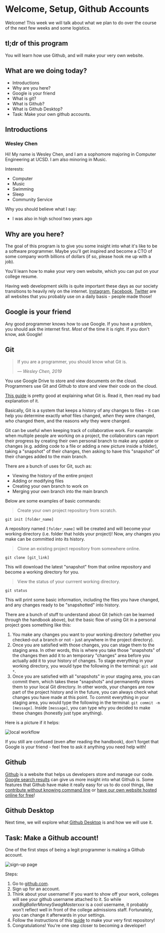 # Welcome, Setup, Github Accounts

Welcome! This week we will talk about what we plan to do over the course of the next few weeks and some logistics.

## tl;dr of this program

You will learn how use Github, and will make your very own website.

## What are we doing today?

-   Introductions
-   Why are you here?
-   Google is your friend
-   What is git?
-   What is Github?
-   What is Github Desktop?
-   Task: Make your own github accounts.

## Introductions

### Wesley Chen

Hi! My name is Wesley Chen, and I am a sophomore majoring in Computer Engineering at UCSD. I am also minoring in Music.

Interests:

-   Computer
-   Music
-   Swimming
-   Sleep
-   Community Service

Why you should believe what I say:

-   I was also in high school two years ago

## Why are you here?

The goal of this program is to give you some insight into what it's like to be a software programmer. Maybe you'll get inspired and become a CTO of some company worth billions of dollars (if so, please hook me up with a job).

You'll learn how to make your very own website, which you can put on your college resume.

Having web development skills is quite important these days as our society transitions to heavily rely on the internet. [Instagram](https://instagram.com), [Facebook](https://facebook.com), [Twitter](https://twitter.com) are all websites that you probably use on a daily basis - people made those!

## Google is your friend

Any good programmer knows how to use Google. If you have a problem, you should ask the internet first. _Most_ of the time it is right. If you don't know, ask Google!

## Git

> If you are a programmer, you should know what Git is.
>
>  — <cite>Wesley Chen, 2019</cite>

You use Google Drive to store and view documents on the cloud. Programmers use Git and Github to store and view their code on the cloud.

[This guide](https://guides.github.com/introduction/git-handbook/) is pretty good at explaining what Git is. Read it, then read my bad explanation of it.

Basically, Git is a system that keeps a history of any changes to files - it can help you determine exactly _what_ files changed, _when_ they were changed, _who_ changed them, and the reasons _why_ they were changed.

Git can be useful when keeping track of collaborative work. For example: when multiple people are working on a project, the collaborators can report their progress by creating their own personal branch to make any update or changes (e.g. adding code to a file or adding a new picture inside a folder), taking a "snapshot" of their changes, then asking to have this "snapshot" of their changes added to the main branch.

There are a bunch of uses for Git, such as:

-   Viewing the history of the entire project
-   Adding or modifying files
-   Creating your own branch to work on
-   Merging your own branch into the main branch

Below are some examples of basic commands:

> Create your own project repository from scratch.

`git init [folder_name]`

A repository named `[folder_name]` will be created and will become your working directory (i.e. folder that holds your project)! Now, any changes you make can be committed into its history.

> Clone an existing project repository from somewhere online.

`git clone [git_link]`

This will download the latest "snapshot" from that online repository and become a working directory for you.

> View the status of your currrent working directory.

`git status`

This will print some basic information, including the files you have changed, and any changes ready to be "snapshotted" into history.

There are a bunch of stuff to understand about Git (which can be learned through the handbook above), but the basic flow of using Git in a personal project goes something like this:

1.  You make any changes you want to your working directory (whether you checked-out a branch or not - just anywhere in the project directory).
2.  Once you are satisfied with those changes, you can stage them to the staging area. In other words, this is where you take those "snapshots" of the changes then add it to an temporary "changes" area before you actually add it to your history of changes. To stage everything in your working directory, you would type the following in the terminal: `git add *`.
3.  Once you are satisfied with all "snapshots" in your staging area, you can commit them, which takes these "snapshots" and permanently stores them to your local Git directory. In other words, your changes are now part of the project history and in the future, you can always check what changes you have made at this point. To commit everything in your staging area, you would type the following in the terminal: `git commit -m [message]`. Inside `[message]`, you can type why you decided to make these changes (honestly just type anything).

Here is a picture if it helps:

![local workflow](/lesson-01/gitLocalWorkflow.png)

If you still are confused (even after reading the handbook), don't forget that Google is your friend - feel free to ask it anything you need help with!

## Github

[Github](https://github.com) is a website that helps us developers store and manage our code. [Google search results](http://lmgtfy.com/?q=what+is+github) can give us more insight into what Github is. Some features that Github have make it really easy for us to do cool things, like [contribute without knowing command line](https://desktop.github.com/) or [have our own website hosted online for free](https://pages.github.com/)!

## Github Desktop

Next time, we will explore what [Github Desktop](https://desktop.github.com) is and how we will use it.

## Task: Make a Github account!

One of the first steps of being a legit programmer is making a Github account.

![sign-up page](/lesson-01/github-sign-up.png)

Steps:
1.  Go to [github.com](https://github.com).
2.  Sign up for an account.
3.  Think about your username! If you want to show off your work, colleges will see your github username attached to it. So while _xxxBigBallerMoneySwagMasterxxx_ is a cool username, it probably won't reflect well in front of the college admissions staff. Fortunately, you can change it afterwards in your settings.
4.  Follow the instructions of this [guide](https://guides.github.com/activities/hello-world/) to make your very first repository!
5.  Congratulations! You're one step closer to becoming a developer!
